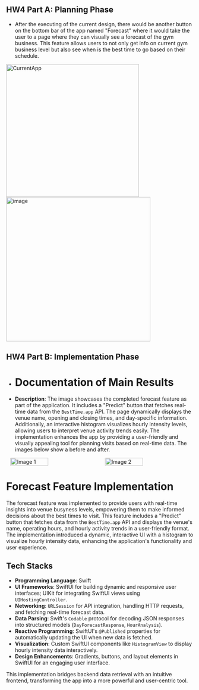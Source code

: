 ## HW4 Part A: Planning Phase

- After the executing of the current design, there would be another button on the bottom bar of the app named "Forecast" where it would take the user to a page where they can visually see a forecast of the gym business. This feature allows users to not only get info on current gym business level but also see when is the best time to go based on their schedule. 

<img width="357" alt="CurrentApp" src="https://github.com/user-attachments/assets/e687453e-4235-438d-b43c-ac666f292b07">
<img width="388" alt="image" src="https://github.com/user-attachments/assets/14802a4d-c6e1-4939-925c-59b16a854712">

## HW4 Part B: Implementation Phase
- # Documentation of Main Results


- **Description**: The image showcases the completed forecast feature as part of the application. It includes a "Predict" button that fetches real-time data from the `BestTime.app` API. The page dynamically displays the venue name, opening and closing times, and day-specific information. Additionally, an interactive histogram visualizes hourly intensity levels, allowing users to interpret venue activity trends easily. The implementation enhances the app by providing a user-friendly and visually appealing tool for planning visits based on real-time data. The images below show a before and after.


<div style="display: flex; justify-content: space-around; align-items: center;">
  <img src="https://github.com/user-attachments/assets/036825a4-e40d-4f59-b26b-2ddfd8db8b32" alt="Image 1" style="width: 45%; margin-right: 5px;" />
  <img src="https://github.com/user-attachments/assets/53642082-2fef-4340-9346-87007bd1e98c" alt="Image 2" style="width: 45%;" />
</div>


# Forecast Feature Implementation

The forecast feature was implemented to provide users with real-time insights into venue busyness levels, empowering them to make informed decisions about the best times to visit. This feature includes a "Predict" button that fetches data from the `BestTime.app` API and displays the venue's name, operating hours, and hourly activity trends in a user-friendly format. The implementation introduced a dynamic, interactive UI with a histogram to visualize hourly intensity data, enhancing the application's functionality and user experience.

## Tech Stacks
- **Programming Language**: Swift
- **UI Frameworks**: SwiftUI for building dynamic and responsive user interfaces; UIKit for integrating SwiftUI views using `UIHostingController`.
- **Networking**: `URLSession` for API integration, handling HTTP requests, and fetching real-time forecast data.
- **Data Parsing**: Swift's `Codable` protocol for decoding JSON responses into structured models (`DayForecastResponse`, `HourAnalysis`).
- **Reactive Programming**: SwiftUI's `@Published` properties for automatically updating the UI when new data is fetched.
- **Visualization**: Custom SwiftUI components like `HistogramView` to display hourly intensity data interactively.
- **Design Enhancements**: Gradients, buttons, and layout elements in SwiftUI for an engaging user interface.

This implementation bridges backend data retrieval with an intuitive frontend, transforming the app into a more powerful and user-centric tool.
